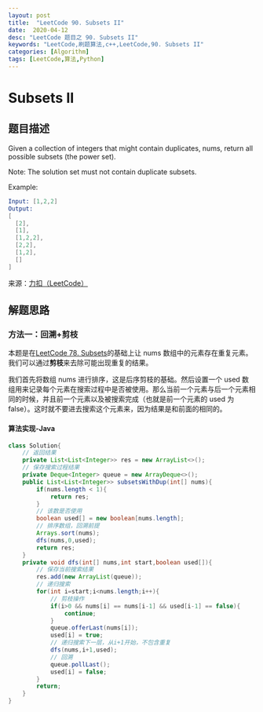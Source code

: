```yaml
---
layout: post
title:  "LeetCode 90. Subsets II"
date:  2020-04-12
desc: "LeetCode 题目之 90. Subsets II"
keywords: "LeetCode,刷题算法,c++,LeetCode,90. Subsets II"
categories: [Algorithm]
tags: [LeetCode,算法,Python]
---
```

# Subsets II

## 题目描述

Given a collection of integers that might contain duplicates, nums, return all possible subsets (the power set).

Note: The solution set must not contain duplicate subsets.

Example:

```s
Input: [1,2,2]
Output:
[
  [2],
  [1],
  [1,2,2],
  [2,2],
  [1,2],
  []
]
```

来源：[力扣（LeetCode）](https://leetcode-cn.com/problems/subsets-ii)

## 解题思路

### 方法一：回溯+剪枝

本题是在[LeetCode 78. Subsets](https://wangxin1248.github.io/algorithm/2020/04/leetcode-78.html)的基础上让 nums 数组中的元素存在重复元素。我们可以通过**剪枝**来去除可能出现重复的结果。

我们首先将数组 nums 进行排序，这是后序剪枝的基础。然后设置一个 used 数组用来记录每个元素在搜索过程中是否被使用。那么当前一个元素与后一个元素相同的时候，并且前一个元素以及被搜索完成（也就是前一个元素的 used 为 false）。这时就不要进去搜索这个元素来，因为结果是和前面的相同的。

#### 算法实现-Java

```java
class Solution{
    // 返回结果
    private List<List<Integer>> res = new ArrayList<>();
    // 保存搜索过程结果
    private Deque<Integer> queue = new ArrayDeque<>();
    public List<List<Integer>> subsetsWithDup(int[] nums){
        if(nums.length < 1){
            return res;
        }
        // 该数是否使用
        boolean used[] = new boolean[nums.length];
        // 排序数组，回溯前提
        Arrays.sort(nums);
        dfs(nums,0,used);
        return res;
    }
    private void dfs(int[] nums,int start,boolean used[]){
        // 保存当前搜索结果
        res.add(new ArrayList(queue));
        // 递归搜索
        for(int i=start;i<nums.length;i++){
            // 剪枝操作
            if(i>0 && nums[i] == nums[i-1] && used[i-1] == false){
                continue;
            }
            queue.offerLast(nums[i]);
            used[i] = true;
            // 递归搜索下一层，从i+1开始，不包含重复
            dfs(nums,i+1,used);
            // 回溯
            queue.pollLast();
            used[i] = false;
        }
        return;
    }
}
```